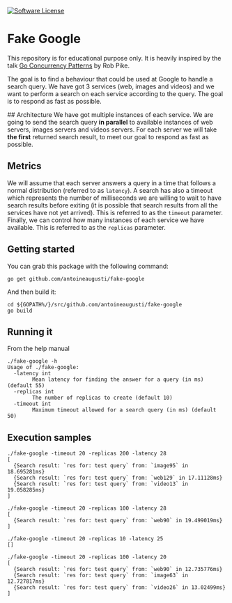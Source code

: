 [![Software License](http://img.shields.io/badge/License-MIT-orange.svg?style=flat-square)](https://github.com/AntoineAugusti/fake-google/LICENSE.md)
# Fake Google
This repository is for educational purpose only. It is heavily inspired by the talk [Go Concurrency Patterns](https://talks.golang.org/2012/concurrency.slide) by Rob Pike.

The goal is to find a behaviour that could be used at Google to handle a search query. We have got 3 services (web, images and videos) and we want to perform a search on each service according to the query. The goal is to respond as fast as possible.

## Architecture
We have got multiple instances of each service. We are going to send the search query **in parallel** to available instances of web servers, images servers and videos servers. For each server we will take **the first** returned search result, to meet our goal to respond as fast as possible.

## Metrics
We will assume that each server answers a query in a time that follows a normal distribution (referred to as `latency`). A search has also a timeout which represents the number of milliseconds we are willing to wait to have search results before exiting (it is possible that search results from all the services have not yet arrived). This is referred to as the `timeout` parameter. Finally, we can control how many instances of each service we have available. This is referred to as the `replicas` parameter.

## Getting started
You can grab this package with the following command:
```
go get github.com/antoineaugusti/fake-google
```

And then build it:
```
cd ${GOPATH%/}/src/github.com/antoineaugusti/fake-google
go build
```

## Running it
From the help manual
```
./fake-google -h
Usage of ./fake-google:
  -latency int
        Mean latency for finding the answer for a query (in ms) (default 55)
  -replicas int
        The number of replicas to create (default 10)
  -timeout int
        Maximum timeout allowed for a search query (in ms) (default 50)
```

## Execution samples
```
./fake-google -timeout 20 -replicas 200 -latency 28
[
  {Search result: `res for: test query` from: `image95` in 18.695281ms}
  {Search result: `res for: test query` from: `web129` in 17.11128ms}
  {Search result: `res for: test query` from: `video13` in 19.058285ms}
]

./fake-google -timeout 20 -replicas 100 -latency 28
[
  {Search result: `res for: test query` from: `web90` in 19.499019ms}
]

./fake-google -timeout 20 -replicas 10 -latency 25
[]

./fake-google -timeout 20 -replicas 100 -latency 20
[
  {Search result: `res for: test query` from: `web90` in 12.735776ms}
  {Search result: `res for: test query` from: `image63` in 12.727817ms}
  {Search result: `res for: test query` from: `video26` in 13.02499ms}
]
```
